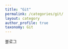 ```yaml
---
title: "Git"
permalink: /categories/git/
layout: category
author_profile: true
taxonomy: Git
---
```


블로그
